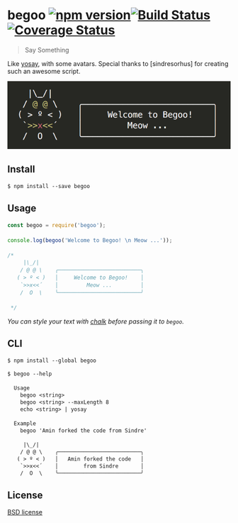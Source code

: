 # begoo [![npm version](https://badge.fury.io/js/begoo.svg)](https://badge.fury.io/js/begoo)[![Build Status](https://travis-ci.org/shariati/begoo.svg?branch=master)](https://travis-ci.org/shariati/begoo)[![Coverage Status](https://coveralls.io/repos/github/shariati/begoo/badge.svg?branch=master)](https://coveralls.io/github/shariati/begoo?branch=master)

> Say Something

Like [yosay](https://github.com/yeoman/yosay), with some avatars. Special thanks to [sindresorhus] for creating such an awesome script.

![](screenshot.png)


## Install

```
$ npm install --save begoo
```


## Usage

```js
const begoo = require('begoo');

console.log(begoo('Welcome to Begoo! \n Meow ...'));

/*
     |\_/|     
    / @ @ \    ╭──────────────────────────╮
   ( > º < )   │     Welcome to Begoo!    │
    `>>x<<´    │         Meow ...         │
    /  O  \    ╰──────────────────────────╯

 */
```

*You can style your text with [chalk](https://github.com/sindresorhus/chalk) before passing it to `begoo`.*


## CLI

```
$ npm install --global begoo
```

```
$ begoo --help

  Usage
    begoo <string>
    begoo <string> --maxLength 8
    echo <string> | yosay

  Example
    begoo 'Amin forked the code from Sindre'

     |\_/|     
    / @ @ \    ╭──────────────────────────╮
   ( > º < )   │   Amin forked the code   │
    `>>x<<´    │        from Sindre       │
    /  O  \    ╰──────────────────────────╯

```


## License

[BSD license](http://opensource.org/licenses/bsd-license.php)